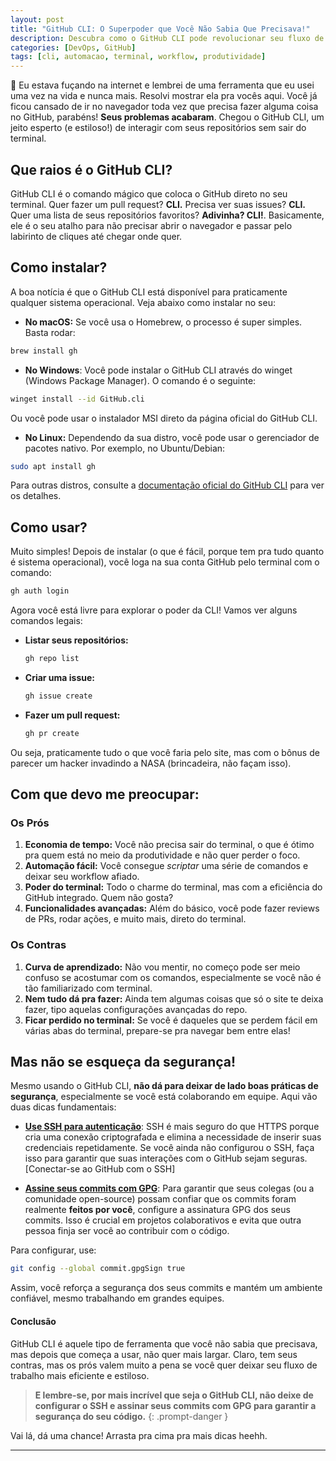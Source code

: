 ```yaml
---
layout: post
title: "GitHub CLI: O Superpoder que Você Não Sabia Que Precisava!"
description: Descubra como o GitHub CLI pode revolucionar seu fluxo de trabalho, permitindo interações rápidas e seguras com seus repositórios direto do terminal!
categories: [DevOps, GitHub]
tags: [cli, automacao, terminal, workflow, produtividade]
---
```


🚀 Eu estava fuçando na internet e lembrei de uma ferramenta que eu usei uma vez na vida e nunca mais. Resolvi mostrar ela pra vocês aqui. Você já ficou cansado de ir no navegador toda vez que precisa fazer alguma coisa no GitHub, parabéns! **Seus problemas acabaram**. Chegou o GitHub CLI, um jeito esperto (e estiloso!) de interagir com seus repositórios sem sair do terminal.

## Que raios é o GitHub CLI?

GitHub CLI é o comando mágico que coloca o GitHub direto no seu terminal. Quer fazer um pull request? **CLI.** Precisa ver suas issues? **CLI.** Quer uma lista de seus repositórios favoritos? **Adivinha? CLI!**. Basicamente, ele é o seu atalho para não precisar abrir o navegador e passar pelo labirinto de cliques até chegar onde quer.

## Como instalar?
A boa notícia é que o GitHub CLI está disponível para praticamente qualquer sistema operacional. Veja abaixo como instalar no seu:

- **No macOS:**
Se você usa o Homebrew, o processo é super simples. Basta rodar:

```bash
brew install gh
```
- **No Windows**:
Você pode instalar o GitHub CLI através do winget (Windows Package Manager). O comando é o seguinte:

```bash
winget install --id GitHub.cli
```
Ou você pode usar o instalador MSI direto da página oficial do GitHub CLI.

- **No Linux:**
Dependendo da sua distro, você pode usar o gerenciador de pacotes nativo. Por exemplo, no Ubuntu/Debian:

```bash
sudo apt install gh
```
Para outras distros, consulte a [documentação oficial do GitHub CLI](https://cli.github.com/) para ver os detalhes.

## Como usar?

Muito simples! Depois de instalar (o que é fácil, porque tem pra tudo quanto é sistema operacional), você loga na sua conta GitHub pelo terminal com o comando:

```bash
gh auth login
```

Agora você está livre para explorar o poder da CLI! Vamos ver alguns comandos legais:

- **Listar seus repositórios:**
  ```bash
  gh repo list
  ```

- **Criar uma issue:**
  ```bash
  gh issue create
  ```

- **Fazer um pull request:**
  ```bash
  gh pr create
  ```

Ou seja, praticamente tudo o que você faria pelo site, mas com o bônus de parecer um hacker invadindo a NASA (brincadeira, não façam isso).

## Com que devo me preocupar:

### Os Prós

1. **Economia de tempo:** Você não precisa sair do terminal, o que é ótimo pra quem está no meio da produtividade e não quer perder o foco.
2. **Automação fácil:** Você consegue *scriptar* uma série de comandos e deixar seu workflow afiado.
3. **Poder do terminal:** Todo o charme do terminal, mas com a eficiência do GitHub integrado. Quem não gosta?
4. **Funcionalidades avançadas:** Além do básico, você pode fazer reviews de PRs, rodar ações, e muito mais, direto do terminal.

### Os Contras

1. **Curva de aprendizado:** Não vou mentir, no começo pode ser meio confuso se acostumar com os comandos, especialmente se você não é tão familiarizado com terminal.
2. **Nem tudo dá pra fazer:** Ainda tem algumas coisas que só o site te deixa fazer, tipo aquelas configurações avançadas do repo.
3. **Ficar perdido no terminal:** Se você é daqueles que se perdem fácil em várias abas do terminal, prepare-se pra navegar bem entre elas!

## **Mas não se esqueça da segurança!**

Mesmo usando o GitHub CLI, **não dá para deixar de lado boas práticas de segurança**, especialmente se você está colaborando em equipe. Aqui vão duas dicas fundamentais:

- [**Use SSH para autenticação**](https://docs.github.com/pt/authentication/connecting-to-github-with-ssh): SSH é mais seguro do que HTTPS porque cria uma conexão criptografada e elimina a necessidade de inserir suas credenciais repetidamente. Se você ainda não configurou o SSH, faça isso para garantir que suas interações com o GitHub sejam seguras.
[Conectar-se ao GitHub com o SSH]
  
- [**Assine seus commits com GPG**](https://docs.github.com/pt/authentication/managing-commit-signature-verification/signing-commits): Para garantir que seus colegas (ou a comunidade open-source) possam confiar que os commits foram realmente **feitos por você**, configure a assinatura GPG dos seus commits. Isso é crucial em projetos colaborativos e evita que outra pessoa finja ser você ao contribuir com o código.

Para configurar, use:

```bash
git config --global commit.gpgSign true
```

Assim, você reforça a segurança dos seus commits e mantém um ambiente confiável, mesmo trabalhando em grandes equipes.

#### Conclusão

GitHub CLI é aquele tipo de ferramenta que você não sabia que precisava, mas depois que começa a usar, não quer mais largar. Claro, tem seus contras, mas os prós valem muito a pena se você quer deixar seu fluxo de trabalho mais eficiente e estiloso.

> **E lembre-se, por mais incrível que seja o GitHub CLI, não deixe de configurar o SSH e assinar seus commits com GPG para garantir a segurança do seu código.**
{: .prompt-danger }

Vai lá, dá uma chance! Arrasta pra cima pra mais dicas heehh.

---